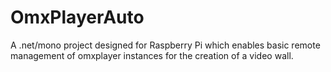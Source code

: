 # OmxPlayerAuto
A .net/mono project designed for Raspberry Pi which enables basic remote management of omxplayer instances for the creation of a video wall.
